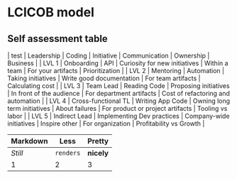 # LCICOB model
## Self assessment table
| test | Leadership | Coding | Initiative | Communication | Ownership | Business |
| LVL 1 | Onboarding | API | Curiosity for new initiatives | Within a team | For your artifacts | Prioritization |
| LVL 2 | Mentoring | Automation | Taking initiatives | Write good documentation | For team artifacts | Calculating cost |
| LVL 3 | Team Lead | Reading Code | Proposing initiatives | In front of the audience | For department artifacts | Cost of refactoring and automation |
| LVL 4 | Cross-functional TL | Writing App Code | Owning long term initiatives | About failures | For product or project artifacts | Tooling vs labor |
| LVL 5 | Indirect Lead | Implementing Dev practices | Company-wide initiatives | Inspire other | For organization | Profitability vs Growth |

Markdown | Less | Pretty
--- | --- | ---
*Still* | `renders` | **nicely**
1 | 2 | 3
